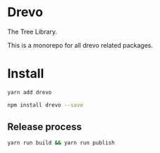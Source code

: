 # Drevo

The Tree Library.

This is a monorepo for all drevo related packages.

# Install

```sh
yarn add drevo
```

```sh
npm install drevo --save
```

## Release process

```sh
yarn run build && yarn run publish
```